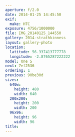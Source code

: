 ```yaml
---
aperture: f/2.0
date: 2014-01-25 14:45:50
exif:
  make: HTC
exposure: 4756/1000000
file: IMG_20140125_144550
gallery: 2014-strathkinness
layout: gallery-photo
location:
  latitude: 56.337413777778
  longitude: -2.8765287222222
model: One S
next: 7ef2536
ordering: 1
previous: 90be30d
sizes:
  640w:
    height: 480
    width: 640
  200x200:
    height: 200
    width: 200
  96x96:
    height: 96
    width: 96
title: 
---
```

